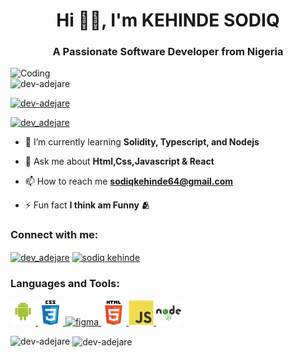 <h1 align="center">Hi 👨‍💻, I'm KEHINDE SODIQ</h1>
<h3 align="center">A Passionate Software Developer from Nigeria</h3>
<img align="right" alt="Coding" width="600" src="https://t3.ftcdn.net/jpg/07/00/66/32/240_F_700663280_vmE4aHL2TCzDxEBv1lbFghPweBbx6I0L.jpg"img/>

<p align="left"> <img src="https://komarev.com/ghpvc/?username=dev-adejare&label=Profile%20views&color=0e75b6&style=flat" alt="dev-adejare" /> </p>

<p align="left"> <a href="https://github.com/ryo-ma/github-profile-trophy"><img src="https://github-profile-trophy.vercel.app/?username=dev-adejare" alt="dev-adejare" /></a> </p>

<p align="left"> <a href="https://twitter.com/dev_adejare" target="blank"><img src="https://img.shields.io/twitter/follow/dev_adejare?logo=twitter&style=for-the-badge" alt="dev_adejare" /></a> </p>

- 🌱 I’m currently learning **Solidity, Typescript, and Nodejs**

- 💬 Ask me about **Html,Css,Javascript & React**

- 📫 How to reach me **sodiqkehinde64@gmail.com**

- ⚡ Fun fact **I think am Funny 🫂**

<h3 align="left">Connect with me:</h3>
<p align="left">
<a href="[https://twitter.com/dev_adejare](https://twitter.com/i/flow/login?redirect_after_login=%2FAdejare_sodiq02)" target="blank"><img align="center" src="https://raw.githubusercontent.com/rahuldkjain/github-profile-readme-generator/master/src/images/icons/Social/twitter.svg" alt="dev_adejare" height="30" width="40" /></a>
<a href="[https://linkedin.com/in/sodiq kehinde](https://www.linkedin.com/public-profile/settings?trk=d_flagship3_profile_self_view_public_profile)" target="blank"><img align="center" src="https://raw.githubusercontent.com/rahuldkjain/github-profile-readme-generator/master/src/images/icons/Social/linked-in-alt.svg" alt="sodiq kehinde" height="30" width="40" /></a>
</p>

<h3 align="left">Languages and Tools:</h3>
<p align="left"> <a href="https://developer.android.com" target="_blank" rel="noreferrer"> <img src="https://raw.githubusercontent.com/devicons/devicon/master/icons/android/android-original-wordmark.svg" alt="android" width="40" height="40"/> </a> <a href="https://www.w3schools.com/css/" target="_blank" rel="noreferrer"> <img src="https://raw.githubusercontent.com/devicons/devicon/master/icons/css3/css3-original-wordmark.svg" alt="css3" width="40" height="40"/> </a> <a href="https://www.figma.com/" target="_blank" rel="noreferrer"> <img src="https://www.vectorlogo.zone/logos/figma/figma-icon.svg" alt="figma" width="40" height="40"/> </a> <a href="https://www.w3.org/html/" target="_blank" rel="noreferrer"> <img src="https://raw.githubusercontent.com/devicons/devicon/master/icons/html5/html5-original-wordmark.svg" alt="html5" width="40" height="40"/> </a> <a href="https://developer.mozilla.org/en-US/docs/Web/JavaScript" target="_blank" rel="noreferrer"> <img src="https://raw.githubusercontent.com/devicons/devicon/master/icons/javascript/javascript-original.svg" alt="javascript" width="40" height="40"/> </a> <a href="https://nodejs.org" target="_blank" rel="noreferrer"> <img src="https://raw.githubusercontent.com/devicons/devicon/master/icons/nodejs/nodejs-original-wordmark.svg" alt="nodejs" width="40" height="40"/> </a> </p>

<p><img align="left" src="https://github-readme-stats.vercel.app/api/top-langs?username=dev-adejare&show_icons=true&locale=en&layout=compact" alt="dev-adejare" /></p>

<p>&nbsp;<img align="center" src="https://github-readme-stats.vercel.app/api?username=dev-adejare&show_icons=true&locale=en" alt="dev-adejare" /></p>

